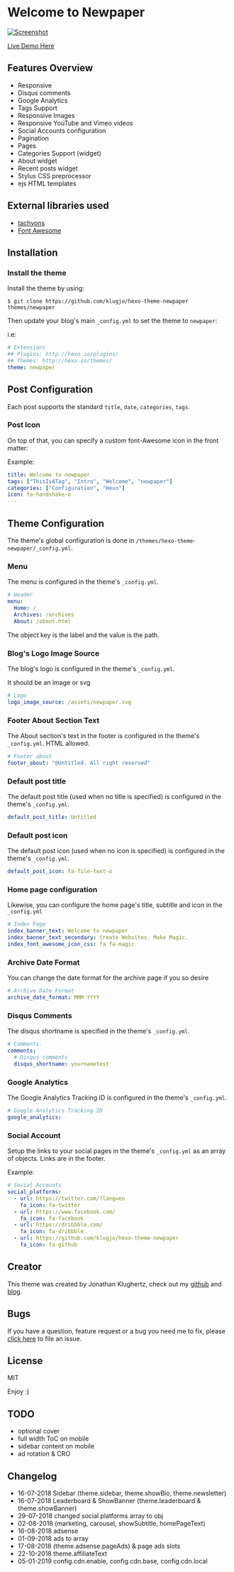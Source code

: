 # Welcome to Newpaper

[![Screenshot](http://www.codeblocq.com/img/hexo-theme-thumbnail/hexo-theme-newpaper-screenshot.jpg)](http://www.codeblocq.com/assets/projects/hexo-theme-newpaper/)

[Live Demo Here](http://www.codeblocq.com/assets/projects/hexo-theme-newpaper/)

<!-- more -->

## Features Overview

- Responsive
- Disqus comments
- Google Analytics
- Tags Support
- Responsive Images
- Responsive YouTube and Vimeo videos
- Social Accounts configuration
- Pagination
- Pages
- Categories Support (widget)
- About widget
- Recent posts widget
- Stylus CSS preprocessor
- ejs HTML templates


## External libraries used

- [tachyons](http://tachyons.io/)
- [Font Awesome](http://fontawesome.io/icons/)

## Installation

### Install the theme

Install the theme by using:

```
$ git clone https://github.com/klugjo/hexo-theme-newpaper themes/newpaper
```

Then update your blog's main `_config.yml` to set the theme to `newpaper`:

i.e:

``` yaml
# Extensions
## Plugins: http://hexo.io/plugins/
## Themes: http://hexo.io/themes/
theme: newpaper
```

## Post Configuration

Each post supports the standard `title`, `date`, `categories`, `tags`.

### Post Icon

On top of that, you can specify a custom font-Awesome icon in the front matter:

Example:

``` yaml
title: Welcome to newpaper
tags: ["ThisIsATag", "Intro", "Welcome", "newpaper"]
categories: ["Configuration", "Hexo"]
icon: fa-handshake-o
---
```

## Theme Configuration

The theme's global configuration is done in `/themes/hexo-theme-newpaper/_config.yml`.

### Menu

The menu is configured in the theme's `_config.yml`.

``` yaml
# Header
menu:
  Home: /
  Archives: /archives
  About: /about.html
```

The object key is the label and the value is the path.

### Blog's Logo Image Source

The blog's logo is configured in the theme's `_config.yml`.

It should be an image or svg

``` yaml
# Logo
logo_image_source: /assets/newpaper.svg
```

### Footer About Section Text

The About section's text in the footer is configured in the theme's `_config.yml`. HTML allowed.

``` yaml
# Footer about
footer_about: "@Untitled. All right reserved"
```

### Default post title

The default post title (used when no title is specified) is configured in the theme's `_config.yml`.

``` yaml
default_post_title: Untitled
```

### Default post icon

The default post icon (used when no icon is specified) is configured in the theme's `_config.yml`.

``` yaml
default_post_icon: fa-file-text-o
```

### Home page configuration

Likewise, you can configure the home page's title, subtitle and icon in the `_config.yml`

``` yaml
# Index Page
index_banner_text: Welcome to newpaper
index_banner_text_secondary: Create Websites. Make Magic.
index_font_awesome_icon_css: fa fa-magic
```

### Archive Date Format

You can change the date format for the archive page if you so desire

``` yaml
# Archive Date Format
archive_date_format: MMM YYYY
```

### Disqus Comments

The disqus shortname is specified in the theme's `_config.yml`.

``` yaml
# Comments.
comments:
  # Disqus comments
  disqus_shortname: yournametest
```

### Google Analytics

The Google Analytics Tracking ID is configured in the theme's `_config.yml`.

``` yaml
# Google Analytics Tracking ID
google_analytics:
```

### Social Account

Setup the links to your social pages in the theme's `_config.yml` as an array of objects. Links are in the footer.

Example:

``` yaml
# Social Accounts
social_platforms:
  - url: https://twitter.com/?lang=en
    fa_icon: fa-twitter
  - url: https://www.facebook.com/
    fa_icon: fa-facebook
  - url: https://dribbble.com/
    fa_icon: fa-dribbble 
  - url: https://github.com/klugjo/hexo-theme-newpaper
    fa_icon: fa-github
```

## Creator

This theme was created by Jonathan Klughertz, check out my [github](https://github.com/klugjo) and [blog](http://www.codeblocq.com/).

## Bugs

If you have a question, feature request or a bug you need me to fix, please [click here](https://github.com/klugjo/hexo-theme-newpaper/issues/new) to file an issue.

## License

MIT

Enjoy :)

## TODO

- optional cover
- full width ToC on mobile
- sidebar content on mobile
- ad rotation & CRO

## Changelog

- 16-07-2018 Sidebar (theme.sidebar, theme.showBio, theme.newsletter)
- 16-07-2018 Leaderboard & ShowBanner (theme.leaderboard & theme.showBanner)
- 29-07-2018 changed social platforms array to obj
- 02-08-2018 (marketing, carousel, showSubtitle, homePageText)
- 16-08-2018 adsense
- 01-09-2018 ads to array
- 17-08-2018 (theme.adsense.pageAds) & page ads slots
- 22-10-2018 theme.affiliateText
- 05-01-2019 config.cdn.enable, config.cdn.base, config.cdn.local
